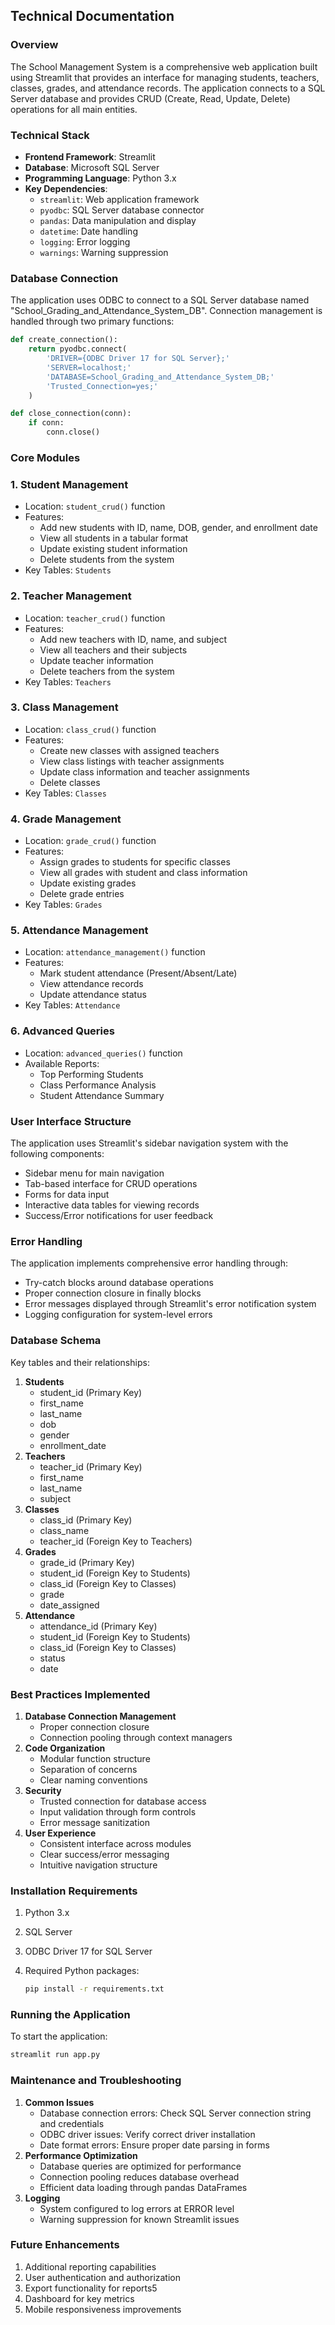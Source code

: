 <aside>

# Technical Documentation

### Overview

The School Management System is a comprehensive web application built using Streamlit that provides an interface for managing students, teachers, classes, grades, and attendance records. The application connects to a SQL Server database and provides CRUD (Create, Read, Update, Delete) operations for all main entities.

### Technical Stack

- **Frontend Framework**: Streamlit
- **Database**: Microsoft SQL Server
- **Programming Language**: Python 3.x
- **Key Dependencies**:
    - `streamlit`: Web application framework
    - `pyodbc`: SQL Server database connector
    - `pandas`: Data manipulation and display
    - `datetime`: Date handling
    - `logging`: Error logging
    - `warnings`: Warning suppression

### Database Connection

The application uses ODBC to connect to a SQL Server database named "School_Grading_and_Attendance_System_DB". Connection management is handled through two primary functions:

```python
def create_connection():
    return pyodbc.connect(
        'DRIVER={ODBC Driver 17 for SQL Server};'
        'SERVER=localhost;'
        'DATABASE=School_Grading_and_Attendance_System_DB;'
        'Trusted_Connection=yes;'
    )

def close_connection(conn):
    if conn:
        conn.close()

```

### Core Modules

### 1. Student Management

- Location: `student_crud()` function
- Features:
    - Add new students with ID, name, DOB, gender, and enrollment date
    - View all students in a tabular format
    - Update existing student information
    - Delete students from the system
- Key Tables: `Students`

### 2. Teacher Management

- Location: `teacher_crud()` function
- Features:
    - Add new teachers with ID, name, and subject
    - View all teachers and their subjects
    - Update teacher information
    - Delete teachers from the system
- Key Tables: `Teachers`

### 3. Class Management

- Location: `class_crud()` function
- Features:
    - Create new classes with assigned teachers
    - View class listings with teacher assignments
    - Update class information and teacher assignments
    - Delete classes
- Key Tables: `Classes`

### 4. Grade Management

- Location: `grade_crud()` function
- Features:
    - Assign grades to students for specific classes
    - View all grades with student and class information
    - Update existing grades
    - Delete grade entries
- Key Tables: `Grades`

### 5. Attendance Management

- Location: `attendance_management()` function
- Features:
    - Mark student attendance (Present/Absent/Late)
    - View attendance records
    - Update attendance status
- Key Tables: `Attendance`

### 6. Advanced Queries

- Location: `advanced_queries()` function
- Available Reports:
    - Top Performing Students
    - Class Performance Analysis
    - Student Attendance Summary

### User Interface Structure

The application uses Streamlit's sidebar navigation system with the following components:

- Sidebar menu for main navigation
- Tab-based interface for CRUD operations
- Forms for data input
- Interactive data tables for viewing records
- Success/Error notifications for user feedback

### Error Handling

The application implements comprehensive error handling through:

- Try-catch blocks around database operations
- Proper connection closure in finally blocks
- Error messages displayed through Streamlit's error notification system
- Logging configuration for system-level errors

### Database Schema

Key tables and their relationships:

1. **Students**
    - student_id (Primary Key)
    - first_name
    - last_name
    - dob
    - gender
    - enrollment_date
2. **Teachers**
    - teacher_id (Primary Key)
    - first_name
    - last_name
    - subject
3. **Classes**
    - class_id (Primary Key)
    - class_name
    - teacher_id (Foreign Key to Teachers)
4. **Grades**
    - grade_id (Primary Key)
    - student_id (Foreign Key to Students)
    - class_id (Foreign Key to Classes)
    - grade
    - date_assigned
5. **Attendance**
    - attendance_id (Primary Key)
    - student_id (Foreign Key to Students)
    - class_id (Foreign Key to Classes)
    - status
    - date

### Best Practices Implemented

1. **Database Connection Management**
    - Proper connection closure
    - Connection pooling through context managers
2. **Code Organization**
    - Modular function structure
    - Separation of concerns
    - Clear naming conventions
3. **Security**
    - Trusted connection for database access
    - Input validation through form controls
    - Error message sanitization
4. **User Experience**
    - Consistent interface across modules
    - Clear success/error messaging
    - Intuitive navigation structure

### Installation Requirements

1. Python 3.x
2. SQL Server
3. ODBC Driver 17 for SQL Server
4. Required Python packages:

    ```bash
    pip install -r requirements.txt
    ```
    

### Running the Application

To start the application:

```bash
streamlit run app.py

```


### Maintenance and Troubleshooting

1. **Common Issues**
    - Database connection errors: Check SQL Server connection string and credentials
    - ODBC driver issues: Verify correct driver installation
    - Date format errors: Ensure proper date parsing in forms
2. **Performance Optimization**
    - Database queries are optimized for performance
    - Connection pooling reduces database overhead
    - Efficient data loading through pandas DataFrames
3. **Logging**
    - System configured to log errors at ERROR level
    - Warning suppression for known Streamlit issues

### Future Enhancements

1. Additional reporting capabilities
2. User authentication and authorization
3. Export functionality for reports5
4. Dashboard for key metrics
5. Mobile responsiveness improvements
</aside>
